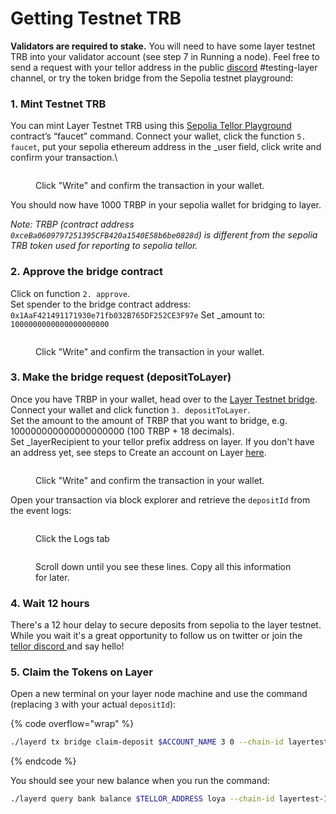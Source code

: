 # Getting Testnet TRB

**Validators are required to stake.**  You will need to have some layer testnet TRB into your validator account (see step 7 in Running a node). Feel free to send a request with your tellor address in the public [discord](https://discord.gg/tellor) #testing-layer channel, or try the token bridge from the Sepolia testnet playground:

### 1. Mint Testnet TRB

You can mint Layer Testnet TRB using this [Sepolia Tellor Playground](https://sepolia.etherscan.io/address/0xceBa0609797251395CFB420a1540E58b6be0828d#writeContract) contract’s “faucet” command. Connect your wallet, click the function `5. faucet`, put your sepolia ethereum address in the \_user field, click write and confirm your transaction.\


<figure><img src="../../.gitbook/assets/Screenshot 2024-08-13 at 11.36.39 AM.png" alt=""><figcaption><p>Click "Write" and confirm the transaction in your wallet.</p></figcaption></figure>

You should now have 1000 TRBP in your sepolia wallet for bridging to layer.

_Note: TRBP (contract address `0xceBa0609797251395CFB420a1540E58b6be0828d`) is different from the sepolia TRB token used for reporting to sepolia tellor._

### 2. Approve the bridge contract

Click on function `2. approve`. \
Set spender to the bridge contract address: `0x1AaF421491171930e71fb032B765DF252CE3F97e` Set \_amount to: `1000000000000000000000`

<figure><img src="../../.gitbook/assets/Screenshot 2024-08-13 at 9.17.43 AM.png" alt=""><figcaption><p>Click "Write" and confirm the transaction in your wallet.</p></figcaption></figure>

### 3. Make the bridge request (depositToLayer)

Once you have TRBP in your wallet, head over to the [Layer Testnet bridge](https://sepolia.etherscan.io/address/0x1AaF421491171930e71fb032B765DF252CE3F97e#writeContract). Connect your wallet and click function `3. depositToLayer`. \
Set the amount to the amount of TRBP that you want to bridge, e.g. 100000000000000000000 (100 TRBP + 18 decimals).\
Set \_layerRecipient to your tellor prefix address on layer. If you don't have an address yet, see steps to Create an account on Layer [here](../run-layer/).

<figure><img src="../../.gitbook/assets/Screenshot 2024-08-13 at 11.47.26 AM.png" alt=""><figcaption><p>Click "Write" and confirm the transaction in your wallet.</p></figcaption></figure>

Open your transaction via block explorer and retrieve the `depositId` from the event logs:

<figure><img src="../../.gitbook/assets/Screenshot 2024-08-13 at 12.21.29 PM.png" alt=""><figcaption><p>Click the Logs tab</p></figcaption></figure>

<figure><img src="../../.gitbook/assets/Screenshot 2024-08-13 at 12.21.15 PM.png" alt=""><figcaption><p>Scroll down until you see these lines. Copy all this information for later.</p></figcaption></figure>

### 4. Wait 12 hours

There's a 12 hour delay to secure deposits from sepolia to the layer testnet. While you wait it's a great opportunity to follow us on twitter or join the [tellor discord ](https://discord.gg/tellor)and say hello!

### 5. Claim the Tokens on Layer

Open a new terminal on your layer node machine and use the command (replacing `3` with your actual `depositId`):

{% code overflow="wrap" %}
```sh
./layerd tx bridge claim-deposit $ACCOUNT_NAME 3 0 --chain-id layertest-1 --keyring-backend $KEYRING_BACKEND --home $LAYERD_NODE_HOME --keyring-dir $LAYERD_NODE_HOME --fees 1000loya
```
{% endcode %}

You should see your new balance when you run the command:

```sh
./layerd query bank balance $TELLOR_ADDRESS loya --chain-id layertest-1
```

<figure><img src="../../.gitbook/assets/Screenshot 2024-08-13 at 12.27.20 PM.png" alt=""><figcaption></figcaption></figure>
